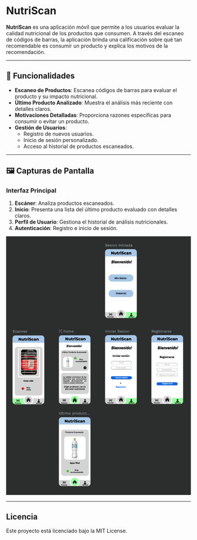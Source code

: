 # NutriScan

**NutriScan** es una aplicación móvil que permite a los usuarios evaluar la calidad nutricional de los productos que consumen. A través del escaneo de códigos de barras, la aplicación brinda una calificación sobre qué tan recomendable es consumir un producto y explica los motivos de la recomendación.

---

## 📱 Funcionalidades

- **Escaneo de Productos**: Escanea códigos de barras para evaluar el producto y su impacto nutricional.
- **Último Producto Analizado**: Muestra el análisis más reciente con detalles claros.
- **Motivaciones Detalladas**: Proporciona razones específicas para consumir o evitar un producto.
- **Gestión de Usuarios**:
  - Registro de nuevos usuarios.
  - Inicio de sesión personalizado.
  - Acceso al historial de productos escaneados.

---

## 🖼️ Capturas de Pantalla

### Interfaz Principal
1. **Escáner**: Analiza productos escaneados.
2. **Inicio**: Presenta una lista del último producto evaluado con detalles claros.
3. **Perfil de Usuario**: Gestiona el historial de análisis nutricionales.
4. **Autenticación**: Registro e inicio de sesión.

<p align="center">
  <img width="715" alt="Diseño ShadowTasks Penpot" src="https://github.com/Nob0dyknows99/NutriScan/blob/d5b0f8377ed80c2956067abb02e86b69737403ac/NutriScan.png">
</p>

---

## Licencia

Este proyecto está licenciado bajo la MIT License.
